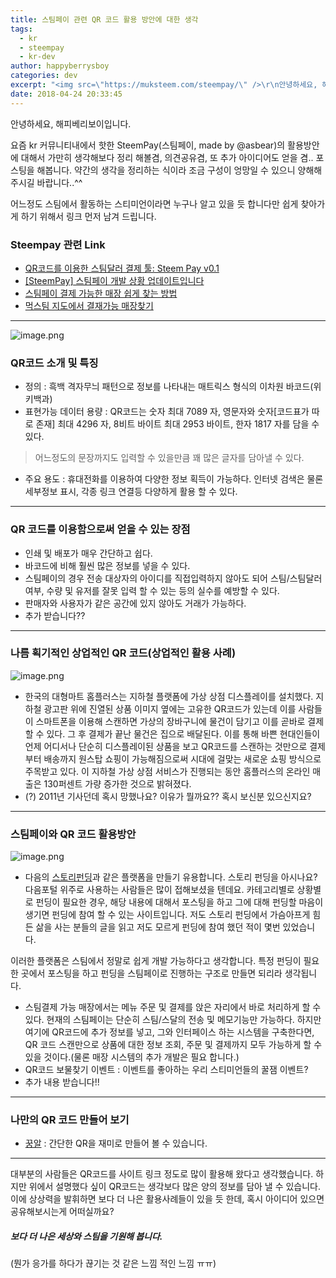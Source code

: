 ```yaml
---
title: 스팀페이 관련 QR 코드 활용 방안에 대한 생각
tags:
  - kr
  - steempay
  - kr-dev
author: happyberrysboy
categories: dev
excerpt: "<img src=\"https://muksteem.com/steempay/\" />\r\n안녕하세요, 해피베리보이입니다.  요즘 kr 커뮤니티내에서 핫한 SteemPay(스팀페이, made by @asbear)의 활용방안에 대해서 가만히 생각해보다 정리 해볼겸, 의견공유겸, 또 추가 아이디어도 얻을 겸..  포스팅을 해봅니다. 약간의 생각을 정리하는 식이라 조금 구성이 엉망일 수 있으니 양해해주시길 바랍니다..^^  어느정도 스팀에서 활동하는 ....."
date: 2018-04-24 20:33:45
---
```


안녕하세요, 해피베리보이입니다.

요즘 kr 커뮤니티내에서 핫한 SteemPay(스팀페이, made by @asbear)의 활용방안에 대해서 가만히 생각해보다 정리 해볼겸, 의견공유겸, 또 추가 아이디어도 얻을 겸..  포스팅을 해봅니다. 약간의 생각을 정리하는 식이라 조금 구성이 엉망일 수 있으니 양해해주시길 바랍니다..^^

어느정도 스팀에서 활동하는 스티미언이라면 누구나 알고 있을 듯 합니다만 쉽게 찾아가게 하기 위해서 링크 먼저 남겨 드립니다.

### Steempay 관련 Link
- [QR코드를 이용한 스팀달러 결제 툴: Steem Pay v0.1](/@asbear/qr-steem-pay-v0-1)
- [[SteemPay] 스팀페이 개발 상황 업데이트입니다](/@asbear/steempay)
- [스팀페이 결제 가능한 매장 쉽게 찾는 방법](/@antspower/33cd4v)
- [먹스팀 지도에서 결재가능 매장찾기](https://muksteem.com/steempay/)

___

![image.png](https://gateway.ipfs.io/ipfs/Qmd2HPa6StMexyGZRG3VCevYJ3QoR99ZsCWyUV5fBebFwb)

### QR코드 소개 및 특징
- 정의 : 흑백 격자무늬 패턴으로 정보를 나타내는 매트릭스 형식의 이차원 바코드(위키백과)
- 표현가능 데이터 용량 : QR코드는 숫자 최대 7089 자, 영문자와 숫자[코드표가 따로 존재] 최대 4296 자, 8비트 바이트 최대 2953 바이트, 한자 1817 자를 담을 수 있다.
> 어느정도의 문장까지도 입력할 수 있을만큼 꽤 많은 글자를 담아낼 수 있다.
- 주요 용도 : 휴대전화를 이용하여 다양한 정보 획득이 가능하다. 인터넷 검색은 물론 세부정보 표시, 각종 링크 연결등 다양하게 활용 할 수 있다.

___

### QR 코드를 이용함으로써 얻을 수 있는 장점
- 인쇄 및 배포가 매우 간단하고 쉽다.
- 바코드에 비해 훨씬 많은 정보를 넣을 수 있다.
- 스팀페이의 경우 전송 대상자의 아이디를 직접입력하지 않아도 되어 스팀/스팀달러 여부, 수량 및 유저를 잘못 입력 할 수 있는 등의 실수를 예방할 수 있다.
- 판매자와 사용자가 같은 공간에 있지 않아도 거래가 가능하다.
- 추가 받습니다??
___

### 나름 획기적인 상업적인 QR 코드(상업적인 활용 사례)
![image.png](https://gateway.ipfs.io/ipfs/QmcSW7TPWVdt4yaC7pHdDv9FDVKtyvqvXu3rydvWAEastW)
- 한국의 대형마트 홈플러스는 지하철 플랫폼에 가상 상점 디스플레이를 설치했다. 지하철 광고판 위에 진열된 상품 이미지 옆에는 고유한 QR코드가 있는데 이를 사람들이 스마트폰을 이용해 스캔하면 가상의 장바구니에 물건이 담기고 이를 곧바로 결제할 수 있다. 그 후 결제가 끝난 물건은 집으로 배달된다. 이를 통해 바쁜 현대인들이 언제 어디서나 단순히 디스플레이된 상품을 보고 QR코드를 스캔하는 것만으로 결제부터 배송까지 원스탑 쇼핑이 가능해짐으로써 시대에 걸맞는 새로운 쇼핑 방식으로 주목받고 있다. 이 지하철 가상 상점 서비스가 진행되는 동안 홈플러스의 온라인 매출은 130퍼센트 가량 증가한 것으로 밝혀졌다.
- (?) 2011년 기사던데 혹시 망했나요? 이유가 뭘까요?? 혹시 보신분 있으신지요?
___

### 스팀페이와 QR 코드 활용방안
![image.png](https://gateway.ipfs.io/ipfs/QmQVyYEXPMHvMbCUiEA1Bz4CfULJeWbwx7HVbfVu81WGE3)

- 다음의 [스토리펀딩](https://storyfunding.kakao.com/)과 같은 플랫폼을 만들기 유용합니다.
스토리 펀딩을 아시나요? 다음포털 위주로 사용하는 사람들은 많이 접해보셨을 텐데요.
카테고리별로 상황별로 펀딩이 필요한 경우, 해당 내용에 대해서 포스팅을 하고 그에 대해 펀딩할 마음이 생기면 펀딩에 참여 할 수 있는 사이트입니다. 저도 스토리 펀딩에서 가슴아프게 힘든 삶을 사는 분들의 글을 읽고 저도 모르게 펀딩에 참여 했던 적이 몇번 있었습니다.

이러한 플랫폼은 스팀에서 정말로 쉽게 개발 가능하다고 생각합니다. 특정 펀딩이 필요한 곳에서 포스팅을 하고 펀딩을 스팀페이로 진행하는 구조로 만들면 되리라 생각됩니다.

- 스팀결제 가능 매장에서는 메뉴 주문 및 결제를 앉은 자리에서 바로 처리하게 할 수 있다. 현재의 스팀페이는 단순히 스팀/스달의 전송 및 메모기능만 가능하다. 하지만 여기에 QR코드에 추가 정보를 넣고, 그와 인터페이스 하는 시스템을 구축한다면, QR 코드 스캔만으로 상품에 대한 정보 조회, 주문 및 결제까지 모두 가능하게 할 수 있을 것이다.(물론 매장 시스템의 추가 개발은 필요 합니다.)
- QR코드 보물찾기 이벤트 : 이벤트를 좋아하는 우리 스티미언들의 꿀잼 이벤트?
- 추가 내용 받습니다!!
___

### 나만의 QR 코드 만들어 보기
- [꿍알](http://qoongr.co.kr/code/code_make.html) : 간단한 QR을 재미로 만들어 볼 수 있습니다.

___

대부분의 사람들은 QR코드를 사이트 링크 정도로 많이 활용해 왔다고 생각했습니다. 하지만 위에서 설명했다 싶이 QR코드는 생각보다 많은 양의 정보를 담아 낼 수 있습니다. 이에 상상력을 발휘하면 보다 더 나은 활용사례들이 있을 듯 한데, 혹시 아이디어 있으면 공유해보시는게 어떠실까요? 

##### 보다 더 나은 세상와 스팀을 기원해 봅니다.
(뭔가 응가를 하다가 끊기는 것 같은 느낌 적인 느낌 ㅠㅠ)

